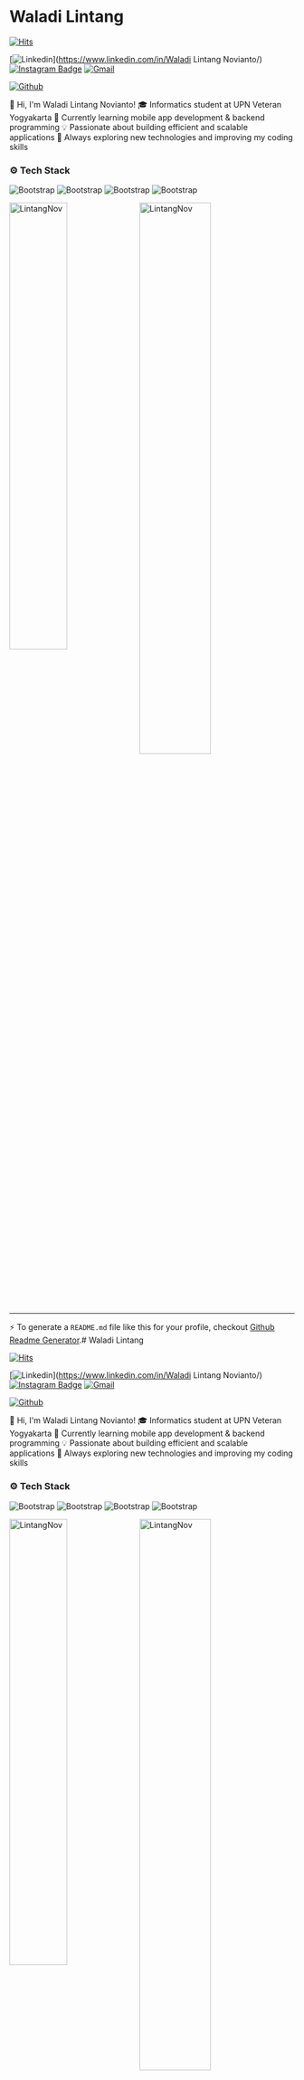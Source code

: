 # Waladi Lintang

[![Hits](https://hits.seeyoufarm.com/api/count/incr/badge.svg?url=https%3A%2F%2Fgithub.com%2FLintangNov%2FLintangNov&count_bg=%2379C83D&title_bg=%23555555&icon=&icon_color=%23E7E7E7&title=Profile+Views&edge_flat=false)](https://hits.seeyoufarm.com)

[![Linkedin](https://img.shields.io/badge/-LinkedIn-blue?style=flat&logo=Linkedin&logoColor=white)](https://www.linkedin.com/in/Waladi Lintang Novianto/)
[![Instagram Badge](https://img.shields.io/badge/-Instagram-purple?logo=instagram&logoColor=white&link=https://instagram.com/lntng.nov/)](https://www.instagram.com/lntng.nov)
[![Gmail](https://img.shields.io/badge/-Gmail-c14438?style=flat&logo=Gmail&logoColor=white)](mailto:lintangwaladi@gmail.com)

[![Github](https://img.shields.io/github/followers/LintangNov?label=Follow&style=social)](https://github.com/LintangNov)

👋  Hi, I'm Waladi Lintang Novianto!
🎓  Informatics student at UPN Veteran Yogyakarta
📱    Currently learning mobile app development & backend programming
💡    Passionate about building efficient and scalable applications
🚀  Always exploring new technologies and improving my coding skills


### ⚙️ Tech Stack

![Bootstrap](https://img.shields.io/badge/-C%2B%2B-05122A?style=flat-square&logo=C++&color=353535) ![Bootstrap](https://img.shields.io/badge/-MySQL-05122A?style=flat-square&logo=MySQL&color=353535) ![Bootstrap](https://img.shields.io/badge/-Dart-05122A?style=flat-square&logo=Dart&color=353535) ![Bootstrap](https://img.shields.io/badge/-Flutter-05122A?style=flat-square&logo=Flutter&color=353535)

<div>
  <img width="45%" align="left" src="https://github-readme-stats.vercel.app/api/top-langs?username=LintangNov&show_icons=true&locale=en&layout=compact" alt="LintangNov" />
  <img width="50%"  src="https://github-readme-streak-stats.herokuapp.com/?user=LintangNov&" alt="LintangNov" />
</div>


---
:zap: To generate a `README.md` file like this for your profile, checkout [Github Readme Generator](https://hejazizo-github-profile-readme-srcstreamlit-app-i6skm7.streamlit.app/).# Waladi Lintang

[![Hits](https://hits.seeyoufarm.com/api/count/incr/badge.svg?url=https%3A%2F%2Fgithub.com%2FLintangNov%2FLintangNov&count_bg=%2379C83D&title_bg=%23555555&icon=&icon_color=%23E7E7E7&title=Profile+Views&edge_flat=false)](https://hits.seeyoufarm.com)

[![Linkedin](https://img.shields.io/badge/-LinkedIn-blue?style=flat&logo=Linkedin&logoColor=white)](https://www.linkedin.com/in/Waladi Lintang Novianto/)
[![Instagram Badge](https://img.shields.io/badge/-Instagram-purple?logo=instagram&logoColor=white&link=https://instagram.com/lntng.nov/)](https://www.instagram.com/lntng.nov)
[![Gmail](https://img.shields.io/badge/-Gmail-c14438?style=flat&logo=Gmail&logoColor=white)](mailto:lintangwaladi@gmail.com)

[![Github](https://img.shields.io/github/followers/LintangNov?label=Follow&style=social)](https://github.com/LintangNov)

👋  Hi, I'm Waladi Lintang Novianto!
🎓  Informatics student at UPN Veteran Yogyakarta
📱    Currently learning mobile app development & backend programming
💡    Passionate about building efficient and scalable applications
🚀  Always exploring new technologies and improving my coding skills


### ⚙️ Tech Stack

![Bootstrap](https://img.shields.io/badge/-C%2B%2B-05122A?style=flat-square&logo=C++&color=353535) ![Bootstrap](https://img.shields.io/badge/-MySQL-05122A?style=flat-square&logo=MySQL&color=353535) ![Bootstrap](https://img.shields.io/badge/-Dart-05122A?style=flat-square&logo=Dart&color=353535) ![Bootstrap](https://img.shields.io/badge/-Flutter-05122A?style=flat-square&logo=Flutter&color=353535)

<div>
  <img width="45%" align="left" src="https://github-readme-stats.vercel.app/api/top-langs?username=LintangNov&show_icons=true&locale=en&layout=compact" alt="LintangNov" />
  <img width="50%"  src="https://github-readme-streak-stats.herokuapp.com/?user=LintangNov&" alt="LintangNov" />
</div>


---
:zap: To generate a `README.md` file like this for your profile, checkout [Github Readme Generator](https://hejazizo-github-profile-readme-srcstreamlit-app-i6skm7.streamlit.app/).

